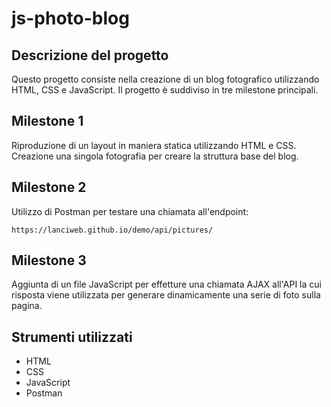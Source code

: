 # js-photo-blog

## Descrizione del progetto

Questo progetto consiste nella creazione di un blog fotografico utilizzando HTML, CSS e JavaScript. Il progetto è suddiviso in tre milestone principali.

## Milestone 1

Riproduzione di un layout in maniera statica utilizzando HTML e CSS. Creazione una singola fotografia  per creare la struttura base del blog.

## Milestone 2

Utilizzo di Postman per testare una chiamata all'endpoint:
```
https://lanciweb.github.io/demo/api/pictures/
```


## Milestone 3

Aggiunta di un file JavaScript per effetture una chiamata AJAX all'API la cui  risposta viene utilizzata per generare dinamicamente una serie di foto sulla pagina.

## Strumenti utilizzati

- HTML
- CSS
- JavaScript
- Postman

